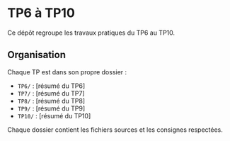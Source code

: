 # TP6 à TP10

Ce dépôt regroupe les travaux pratiques du TP6 au TP10.

## Organisation

Chaque TP est dans son propre dossier :

- `TP6/` : [résumé du TP6]
- `TP7/` : [résumé du TP7]
- `TP8/` : [résumé du TP8]
- `TP9/` : [résumé du TP9]
- `TP10/` : [résumé du TP10]

Chaque dossier contient les fichiers sources et les consignes respectées.
